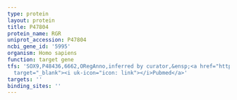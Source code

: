 ```yaml
---
type: protein
layout: protein
title: P47804
protein_name: RGR
uniprot_accession: P47804
ncbi_gene_id: '5995'
organism: Homo sapiens
function: target gene
tfs: 'SOX9,P48436,6662,ORegAnno,inferred by curator,&ensp;<a href="https://www.ncbi.nlm.nih.gov/pubmed/?term=24634209%5Buid%5D"
  target="_blank"><i uk-icon="icon: link"></i>Pubmed</a>'
targets: ''
binding_sites: ''
---
```

